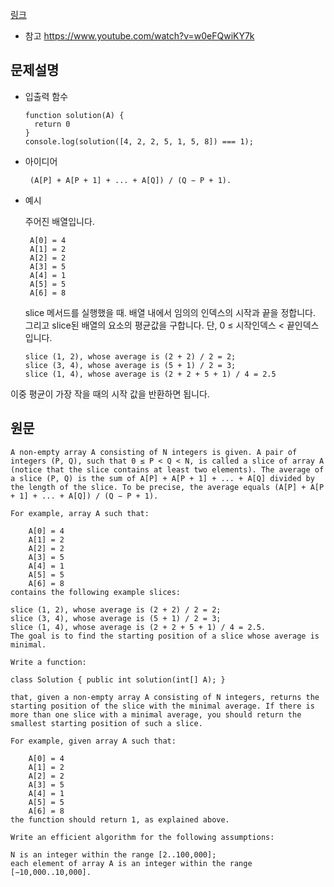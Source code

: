[링크](https://app.codility.com/programmers/lessons/5-prefix_sums/min_avg_two_slice/)
* 참고 https://www.youtube.com/watch?v=w0eFQwiKY7k

## 문제설명 
* 입출력 함수
  ```
  function solution(A) {
    return 0
  }
  console.log(solution([4, 2, 2, 5, 1, 5, 8]) === 1);
  ```

* 아이디어
  ```
   (A[P] + A[P + 1] + ... + A[Q]) / (Q − P + 1).
  ```
  
* 예시

  주어진 배열입니다. 
   ```
    A[0] = 4
    A[1] = 2
    A[2] = 2
    A[3] = 5
    A[4] = 1
    A[5] = 5
    A[6] = 8
   ```
   
   slice 메서드를 실행했을 때. 배열 내에서 임의의 인덱스의 시작과 끝을 정합니다. 그리고 slice된 배열의 요소의 평균값을 구합니다.
   단, 0 ≤ 시작인덱스 < 끝인덱스 입니다.

  ```
  slice (1, 2), whose average is (2 + 2) / 2 = 2;
  slice (3, 4), whose average is (5 + 1) / 2 = 3;
  slice (1, 4), whose average is (2 + 2 + 5 + 1) / 4 = 2.5
  ```
 
 이중 평균이 가장 작을 때의 시작 값을 반환하면 됩니다.

## 원문
```
A non-empty array A consisting of N integers is given. A pair of integers (P, Q), such that 0 ≤ P < Q < N, is called a slice of array A (notice that the slice contains at least two elements). The average of a slice (P, Q) is the sum of A[P] + A[P + 1] + ... + A[Q] divided by the length of the slice. To be precise, the average equals (A[P] + A[P + 1] + ... + A[Q]) / (Q − P + 1).

For example, array A such that:

    A[0] = 4
    A[1] = 2
    A[2] = 2
    A[3] = 5
    A[4] = 1
    A[5] = 5
    A[6] = 8
contains the following example slices:

slice (1, 2), whose average is (2 + 2) / 2 = 2;
slice (3, 4), whose average is (5 + 1) / 2 = 3;
slice (1, 4), whose average is (2 + 2 + 5 + 1) / 4 = 2.5.
The goal is to find the starting position of a slice whose average is minimal.

Write a function:

class Solution { public int solution(int[] A); }

that, given a non-empty array A consisting of N integers, returns the starting position of the slice with the minimal average. If there is more than one slice with a minimal average, you should return the smallest starting position of such a slice.

For example, given array A such that:

    A[0] = 4
    A[1] = 2
    A[2] = 2
    A[3] = 5
    A[4] = 1
    A[5] = 5
    A[6] = 8
the function should return 1, as explained above.

Write an efficient algorithm for the following assumptions:

N is an integer within the range [2..100,000];
each element of array A is an integer within the range [−10,000..10,000].
```
